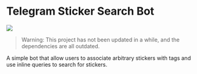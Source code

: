 # Telegram Sticker Search Bot

![](https://github.com/kouakitaki/telegram-sticker-search-bot/actions/workflows/build_nix.yml/badge.svg)

> Warning: This project has not been updated in a while, and the dependencies are all outdated.

A simple bot that allow users to associate arbitrary stickers with tags and use inline queries to
search for stickers.
